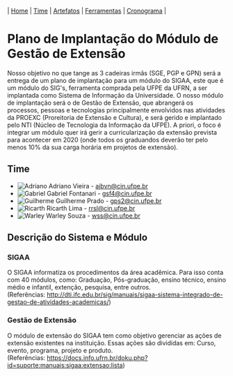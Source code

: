 | [Home](https://github.com/ricarthlima/plano_impantacao_extensao) | [Time](https://github.com/ricarthlima/plano_impantacao_extensao#time) | [Artefatos](https://github.com/ricarthlima/plano_impantacao_extensao/blob/master/pages/artefatos.md) | [Ferramentas](https://github.com/ricarthlima/plano_impantacao_extensao/blob/master/pages/ferramentas.md) | [Cronograma](https://github.com/ricarthlima/plano_impantacao_extensao/blob/master/pages/cronograma.md) |

# Plano de Implantação do Módulo de Gestão de Extensão
Nosso objetivo no que tange as 3 cadeiras irmãs (SGE, PGP e GPN) será a entrega de um plano de implantação para um módulo do SIGAA, este que é um módulo do SIG's, ferramenta comprada pela UFPE da UFRN, a ser implantada como Sistema de Informação da Universidade. O nosso módulo de implantação será o de Gestão de Extensão, que abrangerá os processos, pessoas e tecnologias principalmente envolvidos nas atividades da PROEXC (Proreitoria de Extensão e Cultura), e será gerido e implantado pelo NTI (Núcleo de Tecnologia da Informação da UFPE). A priori, o foco é integrar um módulo quer irá gerir a curricularização da extensão prevista para acontecer em 2020 (onde todos os graduandos deverão ter pelo menos 10% da sua carga horária em projetos de extensão).

## Time
- ![Adriano](https://raw.githubusercontent.com/ricarthlima/plano_implantacao_extensao/master/pages/fotos/ajbvn.png) Adriano Vieira - <ajbvn@cin.ufpe.br>
- ![Gabriel](https://raw.githubusercontent.com/ricarthlima/plano_implantacao_extensao/master/pages/fotos/gsf4.png) Gabriel Fontanari - <gsf4@cin.ufpe.br>
- ![Guilherme](https://raw.githubusercontent.com/ricarthlima/plano_implantacao_extensao/master/pages/fotos/gps2.png) Guilherme Prado - <gps2@cin.ufpe.br>
- ![Ricarth](https://raw.githubusercontent.com/ricarthlima/plano_implantacao_extensao/master/pages/fotos/rrsl.png) Ricarth Lima - <rrsl@cin.ufpe.br>
- ![Warley](https://raw.githubusercontent.com/ricarthlima/plano_implantacao_extensao/master/pages/fotos/wss.png) Warley Souza - <wss@cin.ufpe.br>

## Descrição do Sistema e Módulo
### SIGAA
  O SIGAA informatiza os procedimentos da área acadêmica. Para isso conta com 40 módulos, como: Graduação, Pós-graduação, ensino técnico, ensino médio e infantil, extenção, pesquisa, entre outros.  
(Referências: http://dti.ifc.edu.br/sig/manuais/sigaa-sistema-integrado-de-gestao-de-atividades-academicas/)

### Gestão de Extensão
O módulo de extensão do SIGAA tem como objetivo gerenciar as ações de extensão existentes na instituição. Essas ações são divididas em: Curso, evento, programa, projeto e produto.  
(Referências: https://docs.info.ufrn.br/doku.php?id=suporte:manuais:sigaa:extensao:lista)
